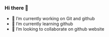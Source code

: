 ### Hi there 👋

<!--
**HU70/HU70** is a ✨ _special_ ✨ repository because its `README.md` (this file) appears on your GitHub profile.

Here are some ideas to get you started:

- 🔭 I’m currently working on Git and github
- 🌱 I’m currently learning github
- 👯 I’m looking to collaborate on github website
- 🤔 I’m looking for help with ...
- 💬 Ask me about ...
- 📫 How to reach me: call 
- 😄 Pronouns: ...
- ⚡ Fun fact: ...
-->
- 🔭 I’m currently working on Git and github
- 🌱 I’m currently learning github
- 👯 I’m looking to collaborate on github website

